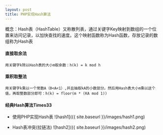 ```yaml
---
layout: post
title: PHP实现Hash算法
---
```


概念：Hash表（HashTable）又称散列表，通过关键字Key映射到数组的一个位置来访问记录，以加快查找的速度。这个映射函数称为Hash函数，存放记录的数组称为Hash表

#### 直接取余法
    用关键字k除以Hash表的大小m取余数：h(k) = k mod h

#### 乘积取整法
    用关键字k乘以一个常数A（0<A<1）,并且抽取kA的小数部分。然后用Hash表大小m乘以这个值，再取整数部分即可：h(k) = floor(m * (KA mod 1))

#### 经典Hash算法Times33


* 使用PHP实现Hash表
![hash1]({{ site.baseurl }}/images/hash1.png)

* Hash表冲突(拉链法)
![hash2]({{ site.baseurl }}/images/hash2.png)

